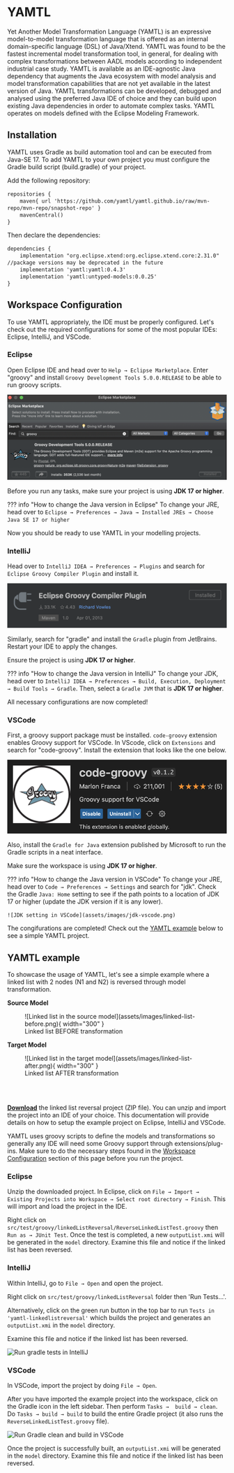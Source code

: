 # YAMTL

Yet Another Model Transformation Language (YAMTL) is an expressive model-to-model transformation language that is offered as an internal domain-specific language (DSL) of Java/Xtend. YAMTL was found to be the fastest incremental model transformation tool, in general, for dealing with complex transformations between AADL models according to independent industrial case study. YAMTL is available as an IDE-agnostic Java dependency that augments the Java ecosystem with model analysis and model transformation capabilities that are not yet available in the latest version of Java. YAMTL transformations can be developed, debugged and analysed using the preferred Java IDE of choice and they can build upon existing Java dependencies in order to automate complex tasks. YAMTL operates on models defined with the Eclipse Modeling Framework.



## Installation

YAMTL uses Gradle as build automation tool and can be executed from Java-SE 17. To add YAMTL to your own project you must configure the Gradle build script (build.gradle) of your project.

Add the following repository:
```
repositories {
	maven{ url 'https://github.com/yamtl/yamtl.github.io/raw/mvn-repo/mvn-repo/snapshot-repo' }
	mavenCentral()
}
```

Then declare the dependencies:
```
dependencies {
    implementation "org.eclipse.xtend:org.eclipse.xtend.core:2.31.0" //package versions may be deprecated in the future
	implementation 'yamtl:yamtl:0.4.3'
	implementation 'yamtl:untyped-models:0.0.25'
}
```

## Workspace Configuration

To use YAMTL appropriately, the IDE must be properly configured. Let's check out the required configurations for some of the most popular IDEs: Eclipse, IntelliJ, and VSCode.

### Eclipse

Open Eclipse IDE and head over to ```Help → Eclipse Marketplace```. Enter "groovy" and install ``Groovy Development Tools 5.0.0.RELEASE`` to be able to run groovy scripts.

![Groovy package installation via Eclipse Marketplace](assets/images/groovy-eclipse-installation.png)

Before you run any tasks, make sure your project is using **JDK 17 or higher**.

??? info "How to change the Java version in Eclipse"
    To change your JRE, head over to ``Eclipse → Preferences → Java → Installed JREs → Choose Java SE 17 or higher``

Now you should be ready to use YAMTL in your modelling projects.

### IntelliJ

Head over to ``IntelliJ IDEA → Preferences → Plugins`` and search for ``Eclipse Groovy Compiler Plugin`` and install it.

![Groovy plugin for IntelliJ](assets/images/groovy-intellij.png)

Similarly, search for "gradle" and install the ``Gradle`` plugin from JetBrains. Restart your IDE to apply the changes.

Ensure the project is using **JDK 17 or higher**.

??? info "How to change the Java version in IntelliJ"
    To change your JDK, head over to ``IntelliJ IDEA → Preferences → Build, Execution, Deployment → Build Tools → Gradle``. Then, select a ``Gradle JVM`` that is **JDK 17 or higher**.

All necessary configurations are now completed!

### VSCode

First, a groovy support package must be installed. ``code-groovy`` extension enables Groovy support for VSCode. In VScode, click on ``Extensions`` and search for "code-groovy". Install the extension that looks like the one below.

![code-groovy extension in VSCode](assets/images/code-groovy-vscode.png)

Also, install the ``Gradle for Java`` extension published by Microsoft to run the Gradle scripts in a neat interface.

Make sure the workspace is using **JDK 17 or higher**.

??? info "How to change the Java version in VSCode"
    To change your JRE, head over to ``Code → Preferences → Settings`` and search for "jdk". Check the Gradle ``Java: Home`` setting to see if the path points to a location of JDK 17 or higher (update the JDK version if it is any lower).

    ![JDK setting in VSCode](assets/images/jdk-vscode.png)

The congifurations are completed! Check out the [YAMTL example](#yamtl-example) below to see a simple YAMTL project.

## YAMTL example

To showcase the usage of YAMTL, let's see a simple example where a linked list with 2 nodes (N1 and N2) is reversed through model transformation.

**Source Model**
<figure markdown>
  ![Linked list in the source model](assets/images/linked-list-before.png){ width="300" }
  <figcaption>Linked list BEFORE transformation</figcaption>
</figure>

**Target Model**
<figure markdown>
  ![Linked list in the target model](assets/images/linked-list-after.png){ width="300" }
  <figcaption>Linked list AFTER transformation</figcaption>
</figure>
<br/><br/>

[**Download**](assets/downloads/yamtl-linkedlistreversal.zip) the linked list reversal project (ZIP file). You can unzip and import the project into an IDE of your choice. This documentation will provide details on how to setup the example project on Eclipse, IntelliJ and VSCode.

YAMTL uses groovy scripts to define the models and transformations so generally any IDE will need some Groovy support through extensions/plug-ins. Make sure to do the necessary steps found in the [Workspace Configuration](#workspace-configuration) section of this page before you run the project.

### **Eclipse**

Unzip the downloaded project. In Eclipse, click on ``File → Import → Existing Projects into Workspace → Select root directory → Finish``. This will import and load the project in the IDE.

Right click on ``src/test/groovy/linkedListReversal/ReverseLinkedListTest.groovy`` then ``Run as → JUnit Test``. Once the test is completed, a new ``outputList.xmi`` will be generated in the ``model`` directory. Examine this file and notice if the linked list has been reversed.

### **IntelliJ**

Within IntelliJ, go to ``File → Open`` and open the project.

Right click on ``src/test/groovy/linkedListReversal`` folder then 'Run Tests...'. 

Alternatively, click on the green run button in the top bar to run ``Tests in 'yamtl-linkedlistreversal'`` which builds the project and generates an ``outputList.xmi`` in the ``model`` directory. 

Examine this file and notice if the linked list has been reversed.

![Run gradle tests in IntelliJ](assets/images/run-tests-intellij.gif)

### **VSCode**

In VSCode, import the project by doing ``File → Open``.

After you have imported the example project into the workspace, click on the Gradle icon in the left sidebar. Then perform ``Tasks →  build → clean``. Do ``Tasks → build → build`` to build the entire Gradle project (it also runs the ``ReverseLinkedListTest.groovy`` file). 

![Run Gradle clean and build in VSCode](assets/images/gradle-build-vscode.gif)

Once the project is successfully built, an ``outputList.xmi`` will be generated in the ``model`` directory. Examine this file and notice if the linked list has been reversed.